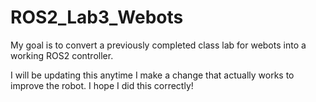 # ROS2_Lab3_Webots
My goal is to convert a previously completed class lab for webots into a working ROS2 controller.

I will be updating this anytime I make a change that actually works to improve the robot.
I hope I did this correctly!
